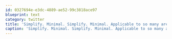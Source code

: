 ```yaml
---
id: 0327694e-e3dc-4889-ae52-99c3818ace97
blueprint: text
category: twitter
title: 'Simplify. Minimal. Simplify. Minimal. Applicable to so many areas in life.'
caption: 'Simplify. Minimal. Simplify. Minimal. Applicable to so many areas in life.'
---
```

